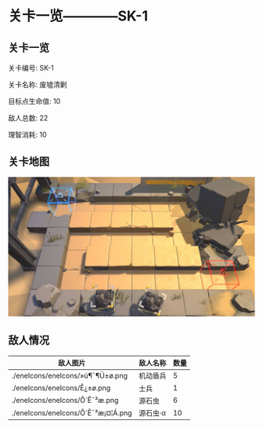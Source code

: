# 关卡一览————SK-1


## 关卡一览

关卡编号: SK-1

关卡名称: 废墟清剿

目标点生命值: 10

敌人总数: 22

理智消耗: 10


## 关卡地图
![SK-1](./oprMap/SK-1.png)

## 敌人情况

| 敌人图片 | 敌人名称 | 数量  |
|---------|-----|-----|
| ./eneIcons/eneIcons/»ú¶¯¶Ü±ø.png| 机动盾兵  |   5  |
| ./eneIcons/eneIcons/Ê¿±ø.png| 士兵  |   1  |
| ./eneIcons/eneIcons/Ô´Ê¯³æ.png| 源石虫  |   6  |
| ./eneIcons/eneIcons/Ô´Ê¯³æ¡¤¦Á.png| 源石虫·α  |   10  |
